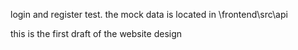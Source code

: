 login and register test. the mock data is located in \frontend\src\api

this is the first draft of the website design



